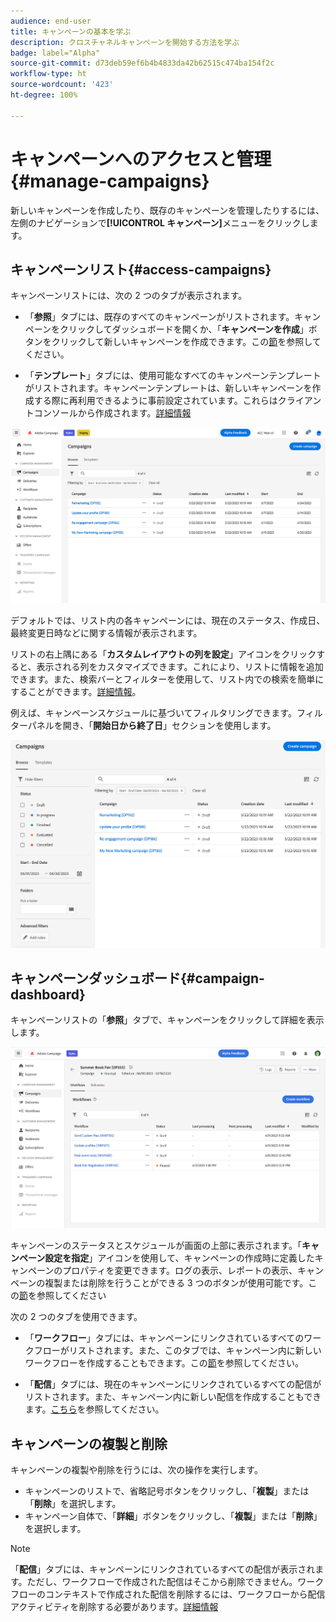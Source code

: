 ```yaml
---
audience: end-user
title: キャンペーンの基本を学ぶ
description: クロスチャネルキャンペーンを開始する方法を学ぶ
badge: label="Alpha"
source-git-commit: d73deb59ef6b4b4833da42b62515c474ba154f2c
workflow-type: ht
source-wordcount: '423'
ht-degree: 100%

---
```



# キャンペーンへのアクセスと管理{#manage-campaigns}

新しいキャンペーンを作成したり、既存のキャンペーンを管理したりするには、左側のナビゲーションで&#x200B;**[!UICONTROL キャンペーン]**&#x200B;メニューをクリックします。

## キャンペーンリスト{#access-campaigns}

キャンペーンリストには、次の 2 つのタブが表示されます。

* 「**参照**」タブには、既存のすべてのキャンペーンがリストされます。キャンペーンをクリックしてダッシュボードを開くか、「**キャンペーンを作成**」ボタンをクリックして新しいキャンペーンを作成できます。この[節](create-campaigns.md#create-campaigns)を参照してください。

* 「**テンプレート**」タブには、使用可能なすべてのキャンペーンテンプレートがリストされます。キャンペーンテンプレートは、新しいキャンペーンを作成する際に再利用できるように事前設定されています。これらはクライアントコンソールから作成されます。[詳細情報](https://experienceleague.adobe.com/docs/campaign/automation/campaign-orchestration/marketing-campaign-templates.html?lang=ja)

![キャンペーンリスト](assets/campaign-list.png)

デフォルトでは、リスト内の各キャンペーンには、現在のステータス、作成日、最終変更日時などに関する情報が表示されます。

リストの右上隅にある「**カスタムレイアウトの列を設定**」アイコンをクリックすると、表示される列をカスタマイズできます。これにより、リストに情報を追加できます。また、検索バーとフィルターを使用して、リスト内での検索を簡単にすることができます。[詳細情報](../get-started/user-interface.md#list-screens)。

例えば、キャンペーンスケジュールに基づいてフィルタリングできます。フィルターパネルを開き、「**開始日から終了日**」セクションを使用します。

![キャンペーンフィルター](assets/campaign-filter-on-dates.png)

## キャンペーンダッシュボード{#campaign-dashboard}

キャンペーンリストの「**参照**」タブで、キャンペーンをクリックして詳細を表示します。

![キャンペーンダッシュボード](assets/campaign-dashboard.png)

キャンペーンのステータスとスケジュールが画面の上部に表示されます。「**キャンペーン設定を指定**」アイコンを使用して、キャンペーンの作成時に定義したキャンペーンのプロパティを変更できます。ログの表示、レポートの表示、キャンペーンの複製または削除を行うことができる 3 つのボタンが使用可能です。この[節](create-campaigns.md#create-campaigns)を参照してください

次の 2 つのタブを使用できます。

* 「**ワークフロー**」タブには、キャンペーンにリンクされているすべてのワークフローがリストされます。また、このタブでは、キャンペーン内に新しいワークフローを作成することもできます。この[節](create-campaigns.md#create-campaigns)を参照してください。

* 「**配信**」タブには、現在のキャンペーンにリンクされているすべての配信がリストされます。また、キャンペーン内に新しい配信を作成することもできます。[こちら](create-campaigns.md#create-campaigns)を参照してください。

## キャンペーンの複製と削除

キャンペーンの複製や削除を行うには、次の操作を実行します。

* キャンペーンのリストで、省略記号ボタンをクリックし、「**複製**」または「**削除**」を選択します。
* キャンペーン自体で、「**詳細**」ボタンをクリックし、「**複製**」または「**削除**」を選択します。

>[!NOTE]
>
>「**配信**」タブには、キャンペーンにリンクされているすべての配信が表示されます。ただし、ワークフローで作成された配信はそこから削除できません。ワークフローのコンテキストで作成された配信を削除するには、ワークフローから配信アクティビティを削除する必要があります。[詳細情報](../msg/gs-messages.md#delivery-delete)
